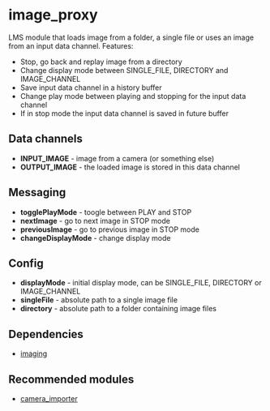 # image_proxy

LMS module that loads image from a folder, a single file or uses an image from an input data channel. Features:
- Stop, go back and replay image from a directory
- Change display mode between SINGLE_FILE, DIRECTORY and IMAGE_CHANNEL
- Save input data channel in a history buffer
- Change play mode between playing and stopping for the input data channel
- If in stop mode the input data channel is saved in future buffer

## Data channels
- **INPUT_IMAGE** - image from a camera (or something else)
- **OUTPUT_IMAGE** - the loaded image is stored in this data channel

## Messaging
- **togglePlayMode** - toogle between PLAY and STOP
- **nextImage** - go to next image in STOP mode
- **previousImage** - go to previous image in STOP mode
- **changeDisplayMode** - change display mode

## Config
- **displayMode** - initial display mode, can be SINGLE_FILE, DIRECTORY or IMAGE_CHANNEL
- **singleFile** - absolute path to a single image file
- **directory** - absolute path to a folder containing image files

## Dependencies
- [imaging](https://github.com/syxolk/imaging)

## Recommended modules
- [camera_importer](https://github.com/Phibedy/camera_importer)
